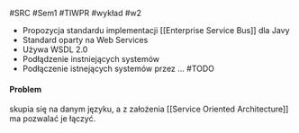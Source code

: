 #SRC #Sem1 #TIWPR #wykład #w2 

- Propozycja standardu implementacji [[Enterprise Service Bus]] dla Javy
- Standard oparty na Web Services
- Używa WSDL 2.0
- Podłądzenie instniejących systemów
- Podłączenie istnejących systemów przez ...
#TODO


#### Problem
skupia się na danym języku, a z założenia [[Service Oriented Architecture]] ma pozwalać je łączyć.